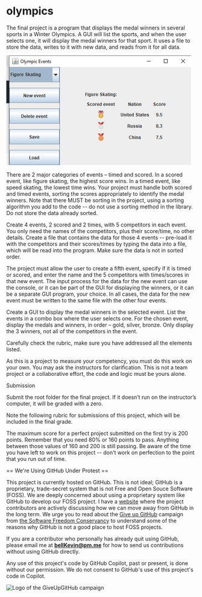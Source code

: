 # olympics

The final project is a program that displays the medal winners in several sports in a Winter Olympics. A GUI will list the sports, and when the user selects one, it will display the medal winners for that sport. It uses a file to store the data, writes to it with new data, and reads from it for all data.

![olympics](https://github.com/bell-kevin/olympics/blob/main/olympics.PNG)

There are 2 major categories of events – timed and scored. In a scored event, like figure skating, the highest score wins. In a timed event, like speed skating, the lowest time wins. Your project must handle both scored and timed events, sorting the scores appropriately to identify the medal winners. Note that there MUST be sorting in the project, using a sorting algorithm you add to the code -- do not use a sorting method in the library. Do not store the data already sorted.

Create 4 events, 2 scored and 2 times, with 5 competitors in each event. You only need the names of the competitors, plus their score/time, no other details. Create a file that contains the data for those 4 events -- pre-load it with the competitors and their scores/times by typing the data into a file, which will be read into the program. Make sure the data is not in sorted order.

The project must allow the user to create a fifth event, specify if it is timed or scored, and enter the name and the 5 competitors with times/scores in that new event. The input process for the data for the new event can use the console, or it can be part of the GUI for displaying the winners, or it can be a separate GUI program, your choice. In all cases, the data for the new event must be written to the same file with the other four events.

Create a GUI to display the medal winners in the selected event. List the events in a combo box where the user selects one. For the chosen event, display the medals and winners, in order – gold, silver, bronze. Only display the 3 winners, not all of the competitors in the event.

Carefully check the rubric, make sure you have addressed all the elements listed.

As this is a project to measure your competency, you must do this work on your own. You may ask the instructors for clarification. This is not a team project or a collaborative effort, the code and logic must be yours alone.

Submission

Submit the root folder for the final project. If it doesn’t run on the instructor’s computer, it will be graded with a zero.

Note the following rubric for submissions of this project, which will be included in the final grade.

The maximum score for a perfect project submitted on the first try is 200 points. Remember that you need 80% or 160 points to pass. Anything between those values of 160 and 200 is still passing. Be aware of the time you have left to work on this project -- don't work on perfection to the point that you run out of time.

== We're Using GitHub Under Protest ==

This project is currently hosted on GitHub.  This is not ideal; GitHub is a
proprietary, trade-secret system that is not Free and Open Souce Software
(FOSS).  We are deeply concerned about using a proprietary system like GitHub
to develop our FOSS project. I have a [website](https://bellKevin.me) where the
project contributors are actively discussing how we can move away from GitHub
in the long term.  We urge you to read about the [Give up GitHub](https://GiveUpGitHub.org) campaign 
from [the Software Freedom Conservancy](https://sfconservancy.org) to understand some of the reasons why GitHub is not 
a good place to host FOSS projects.

If you are a contributor who personally has already quit using GitHub, please
email me at **bellKevin@pm.me** for how to send us contributions without
using GitHub directly.

Any use of this project's code by GitHub Copilot, past or present, is done
without our permission.  We do not consent to GitHub's use of this project's
code in Copilot.

![Logo of the GiveUpGitHub campaign](https://sfconservancy.org/img/GiveUpGitHub.png)

